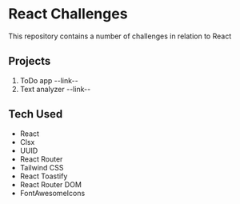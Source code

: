 # React Challenges

This repository contains a number of challenges in relation to React

## Projects

1. ToDo app --link--
2. Text analyzer --link--

## Tech Used

- React
- Clsx
- UUID
- React Router
- Tailwind CSS
- React Toastify
- React Router DOM
- FontAwesomeIcons
